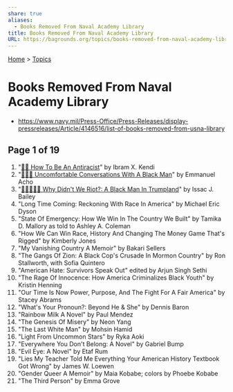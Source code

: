 ```yaml
---
share: true
aliases:
  - Books Removed From Naval Academy Library
title: Books Removed From Naval Academy Library
URL: https://bagrounds.org/topics/books-removed-from-naval-academy-library
---
```

[Home](../index.md) > [Topics](./index.md)  
# Books Removed From Naval Academy Library  
- https://www.navy.mil/Press-Office/Press-Releases/display-pressreleases/Article/4146516/list-of-books-removed-from-usna-library  
  
## Page 1 of 19  
1.  "[✊🏿 How To Be An Antiracist](../books/how-to-be-an-antiracist.md)" by Ibram X. Kendi  
2.  "[😬👨🏿 Uncomfortable Conversations With A Black Man](../books/uncomfortable-conversations-with-a-black-man.md)" by Emmanuel Acho  
3.  "[✍🏿🇺🇸💔 Why Didn't We Riot?: A Black Man In Trumpland](../books/why-didnt-we-riot-a-black-man-in-trumpland-by-issac-j-bailey.md)" by Issac J. Bailey  
4.  "Long Time Coming: Reckoning With Race In America" by Michael Eric Dyson  
5.  "State Of Emergency: How We Win In The Country We Built" by Tamika D. Mallory as told to Ashley A. Coleman  
6.  "How We Can Win Race, History And Changing The Money Game That's Rigged" by Kimberly Jones  
7.  "My Vanishing Country A Memoir" by Bakari Sellers  
8.  "The Gangs Of Zion: A Black Cop's Crusade In Mormon Country" by Ron Stallworth, with Sofia Quintero  
9.  "American Hate: Survivors Speak Out" edited by Arjun Singh Sethi  
10. "The Rage Of Innocence: How America Criminalizes Black Youth" by Kristin Henning  
11. "Our Time Is Now Power, Purpose, And The Fight For A Fair America" by Stacey Abrams  
12. "What's Your Pronoun?: Beyond He & She" by Dennis Baron  
13. "Rainbow Milk A Novel" by Paul Mendez  
14. "The Genesis Of Misery" by Neon Yang  
15. "The Last White Man" by Mohsin Hamid  
16. "Light From Uncommon Stars" by Ryka Aoki  
17. "Everywhere You Don't Belong: A Novel" by Gabriel Bump  
18. "Evil Eye: A Novel" by Etaf Rum  
19. "Lies My Teacher Told Me Everything Your American History Textbook Got Wrong" by James W. Loewen  
20. "Gender Queer A Memoir" by Maia Kobabe; colors by Phoebe Kobabe  
21. "The Third Person" by Emma Grove  
